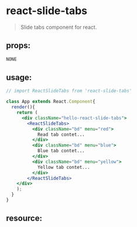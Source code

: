 # react-slide-tabs
> Slide tabs component for react.


## props:
```js
NONE
```

## usage:
```jsx
// import ReactSlideTabs from 'react-slide-tabs'

class App extends React.Component{
  render(){
    return (
      <div className="hello-react-slide-tabs">
        <ReactSlideTabs>
          <div className="bd" menu="red">
            Read tab contet...
          </div>
          <div className="bd" menu="blue">
            Blue tab contet...
          </div>
          <div className="bd" menu="yellow">
            Yellow tab contet...
          </div>
        </ReactSlideTabs>
    </div>
    );
  }
}
```




## resource:
